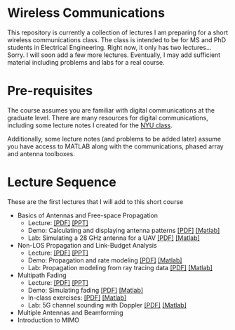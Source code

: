# Wireless Communications

This repository is currently a collection of lectures I am preparing for a short wireless communications class.  The class is intended to be for MS and PhD students in Electrical Engineering.  Right now, it only has two lectures... Sorry.  I will soon add a few more lectures.  Eventually, I may add sufficient material including problems and labs for a real course.  

# Pre-requisites

The course assumes you are familiar with digital communications at the graduate level.  There are many resources for digital communications, including some lecture notes I created for the [NYU class](https://github.com/sdrangan/digitalcomm).

Additionally, some lecture notes (and problems to be added later) assume you have access to MATLAB along with the communications, phased array and antenna toolboxes.

# Lecture Sequence
These are the first lectures that I will add to this short course

* Basics of Antennas and Free-space Propagation 
    * Lecture: [[PDF]](./lectures/Unit01_Antennas.pdf) [[PPT]](./lectures/Unit01_Antennas.pptx) 
    * Demo: Calculating and displaying antenna patterns [[PDF]](./antennas/demo_antennas.pdf) [[Matlab]](./antennas/demo_antennas.m)
    * Lab:  Simulating a 28 GHz antenna for a UAV [[PDF]](./antennas/lab_uav_antenna_partial.pdf) [[Matlab]](./antennas/lab_uav_antenna_partial.m)
* Non-LOS Propagation and Link-Budget Analysis 
    * Lecture: [[PDF]](./lectures/Unit02_Propagation.pdf) [[PPT]](./lectures/Unit02_Propagation.pptx) 
    * Demo: Propagation and rate modeling [[PDF]](./propagation/demo_path_loss_model.pdf) [[Matlab]](./propagation/demo_path_loss_model.m)
    * Lab:  Propagation modeling from ray tracing data [[PDF]](./propagation/lab_prop_modeling_partial.pdf) [[Matlab]](./propagation/lab_prop_modeling_partial.m)
* Multipath Fading
    * Lecture: [[PDF]](./lectures/Unit03_Fading.pdf) [[PPT]](./lectures/Unit03_Fading.pptx) 
    * Demo: Simulating fading [[PDF]](./fading/demo_fading.pdf) [[Matlab]](./fading/demo_fading.m)
    * In-class exercises: [[PDF]](./fading/fading_inclass_partial.pdf) [[Matlab]](./fading/fading_inclass_partial.m)
    * Lab:  5G channel sounding with Doppler [[PDF]](./fading/partial/lab_chan_sounder.pdf) [[Matlab]](./fading/partial/lab_chan_sounder.m)
* Multiple Antennas and Beamforming
* Introduction to MIMO 

